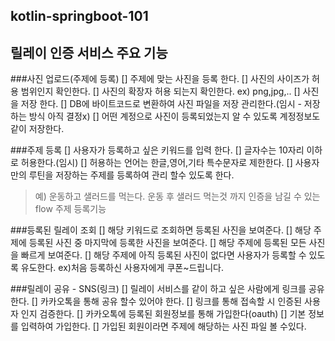 ## kotlin-springboot-101

## 릴레이 인증 서비스 주요 기능

###사진 업로드(주제에 등록)
[] 주제에 맞는 사진을 등록 한다.
  [] 사진의 사이즈가 허용 범위인지 확인한다.
  [] 사진의 확장자 허용 되는지 확인한다. ex) png,jpg,..
[] 사진을 저장 한다.
  [] DB에 바이트코드로 변환하여 사진 파일을 저장 관리한다.(임시 - 저장하는 방식 아직 결정x)
  [] 어떤 계정으로 사진이 등록되었는지 알 수 있도록 계정정보도 같이 저장한다.

###주제 등록
[] 사용자가 등록하고 싶은 키워드를 입력 한다.
  [] 글자수는 10자리 이하로 허용한다.(임시)
  [] 허용하는 언어는 한글,영어,기타 특수문자로 제한한다.
[] 사용자만의 루틴을 저장하는 주제를 등록하여 관리 할수 있도록 한다.
   > 예) 운동하고 샐러드를 먹는다.
   > 운동 후 샐러드 먹는것 까지 인증을 남길 수 있는 flow 주제 등록기능

###등록된 릴레이 조회
[] 해당 키워드로 조회하면 등록된 사진을 보여준다.
  [] 해당 주제에 등록된 사진 중 마지막에 등록한 사진을 보여준다.
  [] 해당 주제에 등록된 모든 사진을 빠르게 보여준다.
  [] 해당 주제에 아직 등록된 사진이 없다면 사용자가 등록할 수 있도록 유도한다. ex)처음 등록하신 사용자에게 쿠폰~드립니다.


###릴레이 공유 - SNS(링크)
[] 릴레이 서비스를 같이 하고 싶은 사람에게 링크를 공유한다.
  [] 카카오톡을 통해 공유 할수 있어야 한다.
  [] 링크를 통해 접속할 시 인증된 사용자 인지 검증한다.
    [] 카카오톡에 등록된 회원정보를 통해 가입한다(oauth)
    [] 기본 정보를 입력하여 가입한다.
    [] 가입된 회원이라면 주제에 해당하는 사진 파일 볼 수있다.
  

